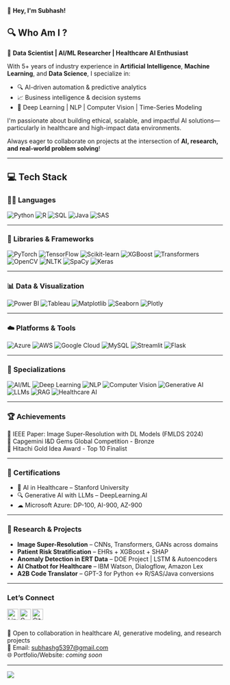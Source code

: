 👋 **Hey, I'm Subhash!**

## 🔍 Who Am I ? 

🚀 **Data Scientist | AI/ML Researcher | Healthcare AI Enthusiast**

With 5+ years of industry experience in **Artificial Intelligence**, **Machine Learning**, and **Data Science**, I specialize in:

- 🔍 AI-driven automation & predictive analytics  
- 📈 Business intelligence & decision systems  
- 🤖 Deep Learning | NLP | Computer Vision | Time-Series Modeling  

I'm passionate about building ethical, scalable, and impactful AI solutions—particularly in healthcare and high-impact data environments.

Always eager to collaborate on projects at the intersection of **AI, research, and real-world problem solving**!

---

## 💻 Tech Stack

### 👨‍💻 Languages
![Python](https://img.shields.io/badge/Python-3776AB?style=for-the-badge&logo=python&logoColor=white)
![R](https://img.shields.io/badge/R-276DC3?style=for-the-badge&logo=r&logoColor=white)
![SQL](https://img.shields.io/badge/SQL-00758F?style=for-the-badge&logo=mysql&logoColor=white)
![Java](https://img.shields.io/badge/Java-ED8B00?style=for-the-badge&logo=java&logoColor=white)
![SAS](https://img.shields.io/badge/SAS-1B4FA1?style=for-the-badge&logo=sas&logoColor=white)

---

### 🧠 Libraries & Frameworks
![PyTorch](https://img.shields.io/badge/PyTorch-EE4C2C?style=for-the-badge&logo=PyTorch&logoColor=white)
![TensorFlow](https://img.shields.io/badge/TensorFlow-FF6F00?style=for-the-badge&logo=TensorFlow&logoColor=white)
![Scikit-learn](https://img.shields.io/badge/Scikit--Learn-F7931E?style=for-the-badge&logo=scikit-learn&logoColor=white)
![XGBoost](https://img.shields.io/badge/XGBoost-EC6B23?style=for-the-badge&logo=xgboost&logoColor=white)
![Transformers](https://img.shields.io/badge/Transformers-FFCC00?style=for-the-badge&logo=huggingface&logoColor=black)
![OpenCV](https://img.shields.io/badge/OpenCV-5C3EE8?style=for-the-badge&logo=opencv&logoColor=white)
![NLTK](https://img.shields.io/badge/NLTK-1C2D5A?style=for-the-badge&logo=python&logoColor=white)
![SpaCy](https://img.shields.io/badge/SpaCy-0085CA?style=for-the-badge&logo=spacy&logoColor=white)
![Keras](https://img.shields.io/badge/Keras-D00000?style=for-the-badge&logo=keras&logoColor=white)

---

### 📊 Data & Visualization
![Power BI](https://img.shields.io/badge/Power_BI-F2C811?style=for-the-badge&logo=powerbi&logoColor=black)
![Tableau](https://img.shields.io/badge/Tableau-E97627?style=for-the-badge&logo=tableau&logoColor=white)
![Matplotlib](https://img.shields.io/badge/Matplotlib-11557C?style=for-the-badge&logo=matplotlib&logoColor=white)
![Seaborn](https://img.shields.io/badge/Seaborn-2E8BC0?style=for-the-badge&logo=python&logoColor=white)
![Plotly](https://img.shields.io/badge/Plotly-3F4F75?style=for-the-badge&logo=plotly&logoColor=white)

---

### ☁️ Platforms & Tools
![Azure](https://img.shields.io/badge/Microsoft_Azure-0072C6?style=for-the-badge&logo=microsoftazure&logoColor=white)
![AWS](https://img.shields.io/badge/Amazon_AWS-232F3E?style=for-the-badge&logo=amazonaws&logoColor=white)
![Google Cloud](https://img.shields.io/badge/GCP-4285F4?style=for-the-badge&logo=googlecloud&logoColor=white)
![MySQL](https://img.shields.io/badge/MySQL-4479A1?style=for-the-badge&logo=mysql&logoColor=white)
![Streamlit](https://img.shields.io/badge/Streamlit-FF4B4B?style=for-the-badge&logo=streamlit&logoColor=white)
![Flask](https://img.shields.io/badge/Flask-000000?style=for-the-badge&logo=flask&logoColor=white)

---

### 🧪 Specializations
![AI/ML](https://img.shields.io/badge/AI/ML-1F8AC0?style=for-the-badge&logo=python&logoColor=white)
![Deep Learning](https://img.shields.io/badge/Deep%20Learning-FF007F?style=for-the-badge&logo=tensorflow&logoColor=white)
![NLP](https://img.shields.io/badge/NLP-8A2BE2?style=for-the-badge&logo=spacy&logoColor=white)
![Computer Vision](https://img.shields.io/badge/Computer%20Vision-228B22?style=for-the-badge&logo=opencv&logoColor=white)
![Generative AI](https://img.shields.io/badge/Generative%20AI-FFA500?style=for-the-badge&logo=openai&logoColor=white)
![LLMs](https://img.shields.io/badge/LLMs-FFD700?style=for-the-badge&logo=google&logoColor=black)
![RAG](https://img.shields.io/badge/RAG-8B0000?style=for-the-badge&logo=apache&logoColor=white)
![Healthcare AI](https://img.shields.io/badge/Healthcare%20AI-20C997?style=for-the-badge&logo=medidata&logoColor=white)


---

### 🏆 Achievements
🏅 IEEE Paper: Image Super-Resolution with DL Models (FMLDS 2024)  
🥉 Capgemini I&D Gems Global Competition - Bronze  
🏅 Hitachi Gold Idea Award - Top 10 Finalist  

---

### 📜 Certifications
- 🧬 AI in Healthcare – Stanford University  
- 🔍 Generative AI with LLMs – DeepLearning.AI  
- ☁ Microsoft Azure: DP-100, AI-900, AZ-900  

---

### 🧪 Research & Projects
- **Image Super-Resolution** – CNNs, Transformers, GANs across domains
- **Patient Risk Stratification** – EHRs + XGBoost + SHAP 
- **Anomaly Detection in ERT Data** – DOE Project | LSTM & Autoencoders  
- **AI Chatbot for Healthcare** – IBM Watson, Dialogflow, Amazon Lex  
- **A2B Code Translator** – GPT-3 for Python ↔ R/SAS/Java conversions

---

### Let’s Connect 
<a href="https://www.linkedin.com/in/g-subhash/" target="_blank">
  <img align="left" alt="LinkedIn" width="26px" src="https://cdn.jsdelivr.net/gh/devicons/devicon/icons/linkedin/linkedin-original.svg" />
</a>

<a href="mailto:subhashg5397@gmail.com" target="_blank">
  <img align="left" alt="Gmail" width="26px" src="https://upload.wikimedia.org/wikipedia/commons/4/4e/Gmail_Icon.png" />
</a>

<a href="https://github.com/SubhashG05" target="_blank">
  <img align="left" alt="GitHub" width="26px" src="https://cdn.jsdelivr.net/gh/devicons/devicon/icons/github/github-original.svg" />
</a>

<br/><br/>

💼 Open to collaboration in healthcare AI, generative modeling, and research projects  
📧 Email: subhashg5397@gmail.com  
🌐 Portfolio/Website: *coming soon*

---
[![](https://visitcount.itsvg.in/api?id=SubhashG05&label=Profile%20Views&color=1&icon=5&pretty=true)](https://visitcount.itsvg.in)
